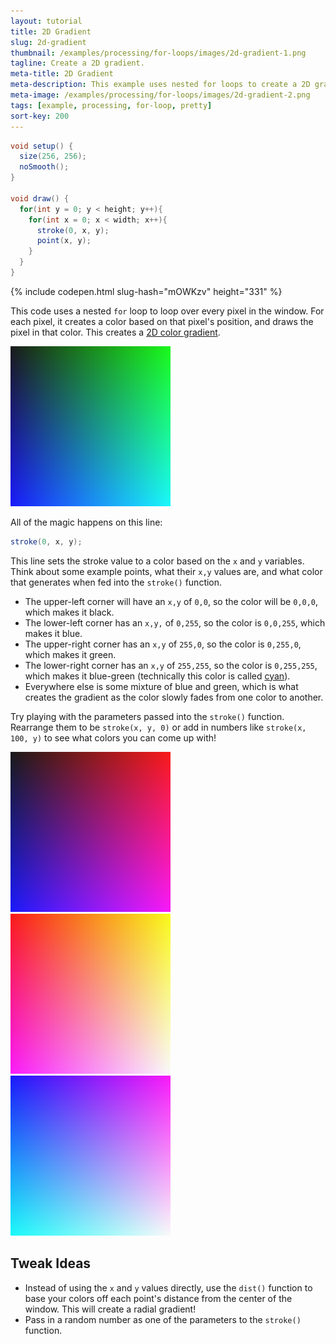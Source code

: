```yaml
---
layout: tutorial
title: 2D Gradient
slug: 2d-gradient
thumbnail: /examples/processing/for-loops/images/2d-gradient-1.png
tagline: Create a 2D gradient.
meta-title: 2D Gradient
meta-description: This example uses nested for loops to create a 2D gradient.
meta-image: /examples/processing/for-loops/images/2d-gradient-2.png
tags: [example, processing, for-loop, pretty]
sort-key: 200
---
```


```java
void setup() {
  size(256, 256);
  noSmooth();
}

void draw() {
  for(int y = 0; y < height; y++){
    for(int x = 0; x < width; x++){
      stroke(0, x, y);
      point(x, y);
    }
  }
}
```

{% include codepen.html slug-hash="mOWKzv" height="331" %}

This code uses a nested `for` loop to loop over every pixel in the window. For each pixel, it creates a color based on that pixel's position, and draws the pixel in that color. This creates a [2D color gradient](https://en.wikipedia.org/wiki/Color_gradient).

![gradient](/examples/processing/for-loops/images/2d-gradient-3.png)

All of the magic happens on this line:

```java
stroke(0, x, y);
```

This line sets the stroke value to a color based on the `x` and `y` variables. Think about some example points, what their `x,y` values are, and what color that generates when fed into the `stroke()` function.

- The upper-left corner will have an `x,y` of `0,0`, so the color will be `0,0,0`, which makes it black. 
- The lower-left corner has an `x,y,` of `0,255`, so the color is `0,0,255`, which makes it blue. 
- The upper-right corner has an `x,y` of `255,0`, so the color is `0,255,0`, which makes it green. 
- The lower-right corner has an `x,y` of `255,255`, so the color is `0,255,255`, which makes it blue-green (technically this color is called [cyan](https://en.wikipedia.org/wiki/Cyan)).
- Everywhere else is some mixture of blue and green, which is what creates the gradient as the color slowly fades from one color to another.

Try playing with the parameters passed into the `stroke()` function. Rearrange them to be `stroke(x, y, 0)` or add in numbers like `stroke(x, 100, y)` to see what colors you can come up with!

![gradient](/examples/processing/for-loops/images/2d-gradient-4.png) ![gradient](/examples/processing/for-loops/images/2d-gradient-5.png) ![gradient](/examples/processing/for-loops/images/2d-gradient-6.png)


## Tweak Ideas
- Instead of using the `x` and `y` values directly, use the `dist()` function to base your colors off each point's distance from the center of the window. This will create a radial gradient!
- Pass in a random number as one of the parameters to the `stroke()` function.
